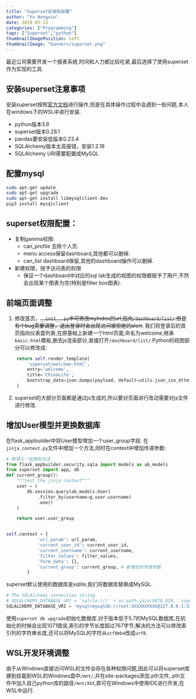 ```yaml
---
title: "Superset安装和部署"
author: "Yu Nongxin"
date: 2019-05-13
categories: ["Programming"]
tags: ["Superset","python"]
thumbnailImagePosition: left
thumbnailImage: "banners/superset.png"
---
```

最近公司需要开发一个报表系统,时间和人力都比较吃紧,最后选择了使用superset作为实现的工具.
<!--more-->
## 安装superset注意事项
安装superset按照[官方文档](http://superset.apache.org/installation.html)进行操作,但是在具体操作过程中会遇到一些问题,本人在windows下的WSL中进行安装.
- python版本3.6
- superset版本0.28.1
- pandas要安装低版本0.23.4
- SQLAlchemy版本太高报错，安装1.2.18
- SQLAlchemy URI需要配置成MySQL

## 配置mysql
```bash
sudo apt-get update
sudo apt-get upgrade
sudo apt-get install libmysqlclient-dev
pip3 install mysqlclient
```

## superset权限配置：
- 复制gamma权限: 
    - can_profile 去除个人页.
    - menu access保留dashboard,其他都可以删掉.
    - can_list dashboard保留,其他的dashboard操作可以删掉.
- 新建权限，授予访问表的权限
    - 保证一个dashboard中对应的sql lab生成的视图的权限都赋予了用户,不然会出现某个图表为空(特别是filter box图表).

## 前端页面调整
1. 修改首页，~~```__init__.py```中可修改myIndex的url,指向```/dashboard/list/```.但是有个bug需要调整，退出登录时会出现访问被拒绝的alert.~~ 我们将登录后的首页指向仪表盘列表,在原基础上新建一个html页面,命名为welcome,继承```basic.html```模板,删去js渲染部分,直接打开```/dashboard/list/```.Python的视图部分可以修改成:
```python
    return self.render_template(
        'superset/welcome.html',
        entry='welcome',
        title='ChinaLife',
        bootstrap_data=json.dumps(payload, default=utils.json_iso_dttm_ser),
    )
```
2. superset的大部分页面都是通过js生成的,所以要对页面进行改动需要对js文件进行修改.

## 增加User模型并更换数据库
在flask_appbuilder中将User模型增加一个user_group字段.
在```jinja_context.py```文件中增加一个方法,同时在context中增加传递参数:
```python
# 新导入一些类和方法
from flask_appbuilder.security.sqla import models as ab_models
from superset import app, db
def current_group():
    """test the jinja context"""
    user = (
        db.session.query(ab_models.User)
            .filter_by(username=g.user.username)
            .one()
    )

    return user.user_group


self.context = {
            'url_param': url_param,
            'current_user_id': current_user_id,
            'current_username': current_username,
            'filter_values': filter_values,
            'form_data': {},
            'current_group': current_group, # 新增加的传递参数
        }
```
superset默认使用的数据库是sqlite,我们将数据库替换成MySQL.
```python
# The SQLAlchemy connection string.
# SQLALCHEMY_DATABASE_URI = 'sqlite:///' + os.path.join(DATA_DIR, 'superset.db')
SQLALCHEMY_DATABASE_URI = 'mysql+mysqldb://root:XXXXXXXXXX@127.0.0.1:3306/superset?charset=utf8'
```
使用```superset db upgrade```初始化数据库.对于版本低于5.7的MySQL数据库,在初始化的时候会出现1071错误,索引的字节长度超过767字节,解决的方法可以修改索引列的字符串长度,还可以将MySQL的字符从```utf8mb4```改成```urf8```.


## WSL开发环境调整
由于从Windows直接访问WSL的文件会存在各种权限问题,因此可以将superset库挪到挂载到WSL的Windows盘中```/mnt/```,并在site-packages添加.pth文件,.pth文件中加入自己python库的路径```/mnt/XXX```,即可在Windows中使用IDE进行开发,在WSL中运行.